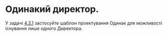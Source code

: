 Одинакий директор.
=======================

У задачі  [4.3.1](https://github.com/krenevych/design-patterns-java/tree/main/Java/lab04_Builder/task_3_1) застосуйте шаблон проектування 
Одинак для можливості існування лише одного Директора.